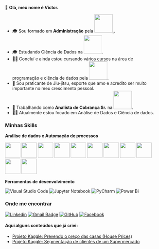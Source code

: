 👋 **Olá, meu nome é Victor.**
- 🎓 Sou formado em **Administração** pela <a href="https://esic.br/"><img src="https://esic.br/wp-content/uploads/2023/01/Faculdade-e-Colegio-Branca-1-2048x1179.png" width=60 /> </a>.
- 🎓 Estudando Ciência de Dados na <a href="https://www.uninter.com/"><img src="https://www.uninter.com/wp-content/uploads/2016/11/logo-uninter.png" width=60 /></a>.
- 👨‍🎓 Concluí e ainda estou cursando vários cursos na área de programação e ciência de dados pela <a href="https://www.hashtagtreinamentos.com/"><img src="https://www.hashtagtreinamentos.com/wp-content/uploads/2022/05/Logo-Hashtag-Original-100x45px.png.webp" width=60 /></a>.
- 🥋 Sou praticante de Jiu-jítsu, esporte que amo e acredito ser muito importante no meu crescimento pessoal. 
- 💼 Trabalhando como **Analista de Cobrança Sr.** na <a href="https://www.uninter.com/"><img src="https://www.uninter.com/wp-content/uploads/2016/11/logo-uninter.png" width=60 /></a>.
- 🧑‍💻 Atualmente estou focado em Análise de Dados e Ciência de dados.

<h3>Minhas Skills</h3>

**Análise de dados e Automação de processos**

<div style="display: inline">
  
<img src="https://cdn.jsdelivr.net/gh/devicons/devicon/icons/python/python-original-wordmark.svg" width=50 />

<img src="https://cdn.jsdelivr.net/gh/devicons/devicon/icons/sqlite/sqlite-original-wordmark.svg" width=50 />

<img src="https://cdn.jsdelivr.net/gh/devicons/devicon/icons/mysql/mysql-original-wordmark.svg" width=50 />

<img src="https://img.icons8.com/?size=48&id=13654&format=png" width=50 />

<img src="https://serkonda7.gallerycdn.vsassets.io/extensions/serkonda7/vscode-vba/0.9.3/1695545193901/Microsoft.VisualStudio.Services.Icons.Default" width=50 />

<img src="https://cdn.jsdelivr.net/gh/devicons/devicon@latest/icons/docker/docker-original-wordmark.svg" width=50 />

<img src="https://cdn.jsdelivr.net/gh/devicons/devicon@latest/icons/flask/flask-original-wordmark.svg" width=50 />

<img src="https://cdn.jsdelivr.net/gh/devicons/devicon@latest/icons/pandas/pandas-original-wordmark.svg" width=50 />

<img src="https://cdn.jsdelivr.net/gh/devicons/devicon@latest/icons/selenium/selenium-original.svg" width=50 />

<img src="https://cdn.jsdelivr.net/gh/devicons/devicon@latest/icons/bootstrap/bootstrap-original.svg" width=50 />
                  
<img src="https://cdn.jsdelivr.net/gh/devicons/devicon@latest/icons/linux/linux-original.svg" width=50 />
</div>

<br/>

**Ferramentas de desenvolvimento**

![Visual Studio Code](https://img.shields.io/badge/-Visual%20Studio%20Code-333333?style=flat&logo=visual-studio-code&logoColor=007ACC)
![Jupyter Notebook](https://img.shields.io/badge/jupyter-%23FA0F00.svg?style=for-the-badge&logo=jupyter&logoColor=white)
![PyCharm](https://img.shields.io/badge/pycharm-143?style=for-the-badge&logo=pycharm&logoColor=black&color=black&labelColor=green)
![Power Bi](https://img.shields.io/badge/power_bi-F2C811?style=for-the-badge&logo=powerbi&logoColor=black)
<br/>

<h3>Onde me encontrar</h3>

[![Linkedin](https://img.shields.io/badge/-victor-blue?style=flat-square&logo=Linkedin&logoColor=white&link=https://www.linkedin.com/in/victor-zanella-dias)](https://www.linkedin.com/in/victor-zanella-dias)
[![Gmail Badge](https://img.shields.io/badge/-victorzanellad@gmail.com-006bed?style=flat-square&logo=Gmail&logoColor=white&link=mailto:victorzanellad@gmail.com)](mailto:victorzanellad@gmail.com)
[![GitHub](https://img.shields.io/github/followers/victorHZDias?label=follow&style=social)](https://github.com/victorHZDias)
[![Facebook](https://img.shields.io/badge/Facebook-%231877F2.svg?style=for-the-badge&logo=Facebook&logoColor=white)](https://www.facebook.com/victore.renata.94?locale=pt_BR)

#### Aqui alguns conteúdos que já criei:
- <a href="https://github.com/victorHZDias/HousePrices/tree/main#readme">
  Projeto Kaggle: Prevendo o preço das casas (House Prices) 
  </a>
- <a href="https://github.com/victorHZDias/segmentacao-clientes">
  Projeto Kaggle: Segmentação de clientes de um Supermercado
  </a>
